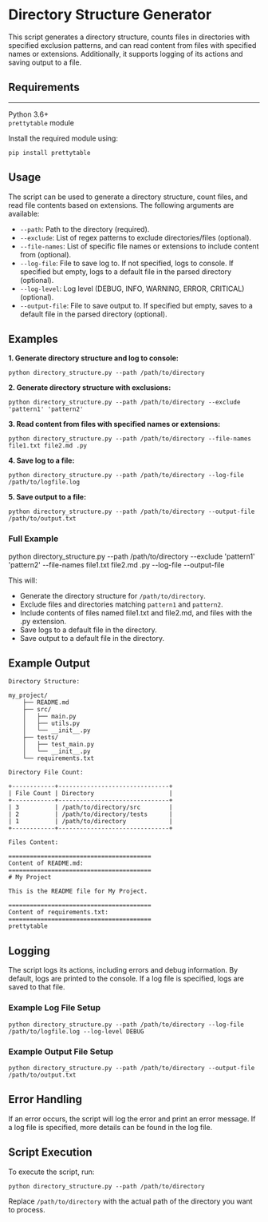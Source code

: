 # Directory Structure Generator

This script generates a directory structure, counts files in directories with specified exclusion patterns, and can read content from files with specified names or extensions. Additionally, it supports logging of its actions and saving output to a file.

## Requirements

---

Python 3.6+  
`prettytable` module

Install the required module using:

    pip install prettytable

## Usage

The script can be used to generate a directory structure, count files, and read file contents based on extensions. The following arguments are available:

- `--path`: Path to the directory (required).
- `--exclude`: List of regex patterns to exclude directories/files (optional).
- `--file-names`: List of specific file names or extensions to include content from (optional).
- `--log-file`: File to save log to. If not specified, logs to console. If specified but empty, logs to a default file in the parsed directory (optional).
- `--log-level`: Log level (DEBUG, INFO, WARNING, ERROR, CRITICAL) (optional).
- `--output-file`: File to save output to. If specified but empty, saves to a default file in the parsed directory (optional).

## Examples

**1\. Generate directory structure and log to console:**

    python directory_structure.py --path /path/to/directory

**2\. Generate directory structure with exclusions:**

    python directory_structure.py --path /path/to/directory --exclude 'pattern1' 'pattern2'

**3\. Read content from files with specified names or extensions:**

    python directory_structure.py --path /path/to/directory --file-names file1.txt file2.md .py

**4\. Save log to a file:**

    python directory_structure.py --path /path/to/directory --log-file /path/to/logfile.log

**5\. Save output to a file:**

    python directory_structure.py --path /path/to/directory --output-file /path/to/output.txt

### Full Example

python directory_structure.py --path /path/to/directory --exclude 'pattern1' 'pattern2' --file-names file1.txt file2.md .py --log-file --output-file

This will:

- Generate the directory structure for `/path/to/directory`.
- Exclude files and directories matching `pattern1` and `pattern2`.
- Include contents of files named file1.txt and file2.md, and files with the .py extension.
- Save logs to a default file in the directory.
- Save output to a default file in the directory.

## Example Output

```
Directory Structure:

my_project/
    ├── README.md
    ├── src/
    │   ├── main.py
    │   ├── utils.py
    │   └── __init__.py
    ├── tests/
    │   ├── test_main.py
    │   └── __init__.py
    └── requirements.txt

Directory File Count:

+------------+-------------------------------+
| File Count | Directory                     |
+------------+-------------------------------+
| 3          | /path/to/directory/src        |
| 2          | /path/to/directory/tests      |
| 1          | /path/to/directory            |
+------------+-------------------------------+

Files Content:

========================================
Content of README.md:
========================================
# My Project

This is the README file for My Project.

========================================
Content of requirements.txt:
========================================
prettytable

```

## Logging

The script logs its actions, including errors and debug information. By default, logs are printed to the console. If a log file is specified, logs are saved to that file.

### Example Log File Setup

    python directory_structure.py --path /path/to/directory --log-file /path/to/logfile.log --log-level DEBUG

### Example Output File Setup

    python directory_structure.py --path /path/to/directory --output-file /path/to/output.txt

## Error Handling

If an error occurs, the script will log the error and print an error message. If a log file is specified, more details can be found in the log file.

## Script Execution

To execute the script, run:

    python directory_structure.py --path /path/to/directory

Replace `/path/to/directory` with the actual path of the directory you want to process.
